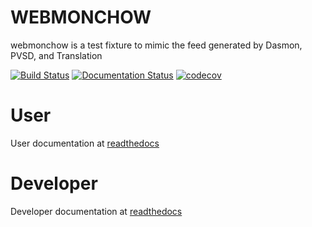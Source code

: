 # WEBMONCHOW

webmonchow is a test fixture to mimic the feed generated by Dasmon, PVSD, and Translation

<!-- Badges -->
[![Build Status](https://github.com/neutrons/webmonchow/actions/workflows/testing.yml/badge.svg?branch=next)](https://github.com/neutrons/webmonchow/actions/workflows/testing.yml?query=branch?next)
[![Documentation Status](https://readthedocs.org/projects/webmonchow/badge/?version=latest)](https://webmonchow.readthedocs.io/en/latest/?badge=latest)
[![codecov](https://codecov.io/gh/neutrons/webmonchow/branch/next/graph/badge.svg)](https://codecov.io/gh/webmonchow/usansred/tree/next)
<!-- End Badges -->

# User

User documentation at [readthedocs](https://webmonchow.readthedocs.io/en/latest)

# Developer

Developer documentation at [readthedocs](https://webmonchow.readthedocs.io/en/latest)
